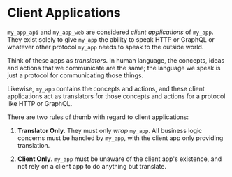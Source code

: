 # Client Applications

`my_app_api` and `my_app_web` are considered _client applications_ of `my_app`.
They exist solely to give `my_app` the ability to speak HTTP or GraphQL or
whatever other protocol `my_app` needs to speak to the outside world.

Think of these apps as _translators_. In human language, the concepts, 
ideas and actions that we communicate are the same; the language we speak is just
a protocol for communicating those things.

Likewise, `my_app` contains the concepts and actions, and these client 
applications act as translators for those concepts and actions for a protocol
like HTTP or GraphQL.

There are two rules of thumb with regard to client applications:

1. **Translator Only**. They must only _wrap_ `my_app`. All business logic concerns
   must be handled by `my_app`, with the client app only providing translation.

2. **Client Only**. `my_app` must be unaware of the client app's existence, and not
   rely on a client app to do anything but translate.
